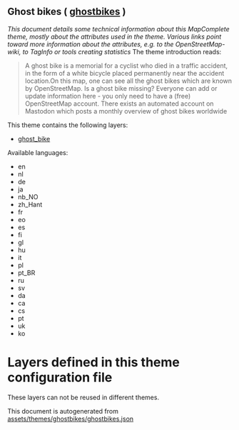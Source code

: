 [//]: # (WARNING: this file is automatically generated. Please find the sources at the bottom and edit those sources)

## Ghost bikes ( [ghostbikes](https://mapcomplete.org/ghostbikes) )
_This document details some technical information about this MapComplete theme, mostly about the attributes used in the theme. Various links point toward more information about the attributes, e.g. to the OpenStreetMap-wiki, to TagInfo or tools creating statistics_
The theme introduction reads:

> A ghost bike is a memorial for a cyclist who died in a traffic accident, in the form of a white bicycle placed permanently near the accident location.On this map, one can see all the ghost bikes which are known by OpenStreetMap. Is a ghost bike missing? Everyone can add or update information here - you only need to have a (free) OpenStreetMap account. There exists an automated account on Mastodon which posts a monthly overview of ghost bikes worldwide

This theme contains the following layers:

 - [ghost_bike](../Layers/ghost_bike.md)

Available languages:

 - en
 - nl
 - de
 - ja
 - nb_NO
 - zh_Hant
 - fr
 - eo
 - es
 - fi
 - gl
 - hu
 - it
 - pl
 - pt_BR
 - ru
 - sv
 - da
 - ca
 - cs
 - pt
 - uk
 - ko

# Layers defined in this theme configuration file
These layers can not be reused in different themes.


This document is autogenerated from [assets/themes/ghostbikes/ghostbikes.json](https://source.mapcomplete.org/MapComplete/MapComplete/src/branch/develop/assets/themes/ghostbikes/ghostbikes.json)
